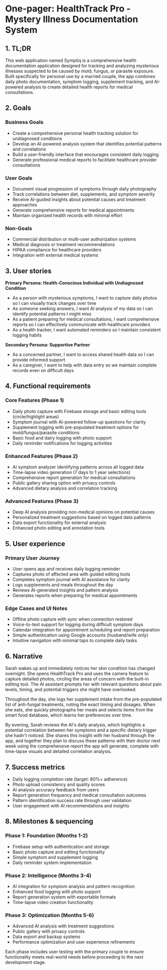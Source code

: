 # One-pager: HealthTrack Pro - Mystery Illness Documentation System

## 1. TL;DR
This web application named Symptiq is a comprehensive health documentation application designed for tracking and analyzing mysterious illnesses suspected to be caused by mold, fungus, or parasite exposure. Built specifically for personal use by a married couple, the app combines daily photo documentation, symptom logging, supplement tracking, and AI-powered analysis to create detailed health reports for medical consultations.

## 2. Goals
### Business Goals
* Create a comprehensive personal health tracking solution for undiagnosed conditions
* Develop an AI-powered analysis system that identifies potential patterns and correlations
* Build a user-friendly interface that encourages consistent daily logging
* Generate professional medical reports to facilitate healthcare provider consultations

### User Goals
* Document visual progression of symptoms through daily photography
* Track correlations between diet, supplements, and symptom severity
* Receive AI-guided insights about potential causes and treatment approaches
* Generate comprehensive reports for medical appointments
* Maintain organized health records with minimal effort

### Non-Goals
* Commercial distribution or multi-user authorization systems
* Medical diagnosis or treatment recommendations
* HIPAA compliance for healthcare providers
* Integration with external medical systems

## 3. User stories
**Primary Persona: Health-Conscious Individual with Undiagnosed Condition**
* As a person with mysterious symptoms, I want to capture daily photos so I can visually track changes over time
* As someone seeking answers, I want AI analysis of my data so I can identify potential patterns I might miss
* As a patient preparing for medical consultations, I want comprehensive reports so I can effectively communicate with healthcare providers
* As a health tracker, I want automated reminders so I maintain consistent logging habits

**Secondary Persona: Supportive Partner**
* As a concerned partner, I want to access shared health data so I can provide informed support
* As a caregiver, I want to help with data entry so we maintain complete records even on difficult days

## 4. Functional requirements

### Core Features (Phase 1)
* Daily photo capture with Firebase storage and basic editing tools (circle/highlight areas)
* Symptom journal with AI-powered follow-up questions for clarity
* Supplement logging with pre-populated treatment options for mold/fungus/parasite conditions
* Basic food and dairy logging with photo support
* Daily reminder notifications for logging activities

### Enhanced Features (Phase 2)
* AI symptom analyzer identifying patterns across all logged data
* Time-lapse video generation (7 days to 1 year selections)
* Comprehensive report generation for medical consultations
* Public gallery sharing option with privacy controls
* Advanced dietary analysis and correlation tracking

### Advanced Features (Phase 3)
* Deep AI analysis providing non-medical opinions on potential causes
* Personalized treatment suggestions based on logged data patterns
* Data export functionality for external analysis
* Enhanced photo editing and annotation tools

## 5. User experience
### Primary User Journey
* User opens app and receives daily logging reminder
* Captures photo of affected area with guided editing tools
* Completes symptom journal with AI assistance for clarity
* Logs supplements and meals throughout the day
* Reviews AI-generated insights and pattern analysis
* Generates reports when preparing for medical appointments

### Edge Cases and UI Notes
* Offline photo capture with sync when connection restored
* Voice-to-text support for logging during difficult symptom days
* Calendar integration for appointment scheduling and report preparation
* Simple authentication using Google accounts (husband/wife only)
* Intuitive navigation with minimal taps to complete daily tasks

## 6. Narrative
Sarah wakes up and immediately notices her skin condition has changed overnight. She opens HealthTrack Pro and uses the camera feature to capture detailed photos, circling the areas of concern with the built-in editing tool. The AI assistant prompts her with relevant questions about pain levels, timing, and potential triggers she might have overlooked.

Throughout the day, she logs her supplement intake from the pre-populated list of anti-fungal treatments, noting the exact timing and dosages. When she eats, she quickly photographs her meals and selects items from the smart food database, which learns her preferences over time.

By evening, Sarah reviews the AI's daily analysis, which highlights a potential correlation between her symptoms and a specific dietary trigger she hadn't noticed. She shares this insight with her husband through the app, and together they plan to discuss these patterns with their doctor next week using the comprehensive report the app will generate, complete with time-lapse visuals and detailed correlation analysis.

## 7. Success metrics
* Daily logging completion rate (target: 80%+ adherence)
* Photo upload consistency and quality scores
* AI analysis accuracy feedback from users
* Report generation frequency and medical consultation outcomes
* Pattern identification success rate through user validation
* User engagement with AI recommendations and insights

## 8. Milestones & sequencing

### Phase 1: Foundation (Months 1-2)
* Firebase setup with authentication and storage
* Basic photo capture and editing functionality
* Simple symptom and supplement logging
* Daily reminder system implementation

### Phase 2: Intelligence (Months 3-4)
* AI integration for symptom analysis and pattern recognition
* Enhanced food logging with photo support
* Report generation system with exportable formats
* Time-lapse video creation functionality

### Phase 3: Optimization (Months 5-6)
* Advanced AI analysis with treatment suggestions
* Public gallery with privacy controls
* Data export and backup systems
* Performance optimization and user experience refinements

Each phase includes user testing with the primary couple to ensure functionality meets real-world needs before proceeding to the next development stage. 
